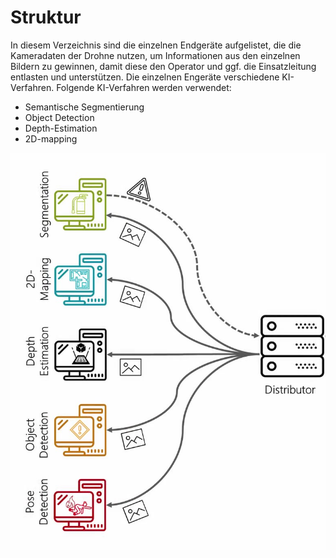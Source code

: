 # Struktur
In diesem Verzeichnis sind die einzelnen Endgeräte aufgelistet, die die Kameradaten der Drohne nutzen, um Informationen aus den einzelnen Bildern zu gewinnen, damit diese den Operator und ggf. die Einsatzleitung entlasten und unterstützen. Die einzelnen Engeräte verschiedene KI-Verfahren.
Folgende KI-Verfahren werden verwendet:
* Semantische Segmentierung
* Object Detection
* Depth-Estimation
* 2D-mapping

![GitHub Logo](distributor.png)
